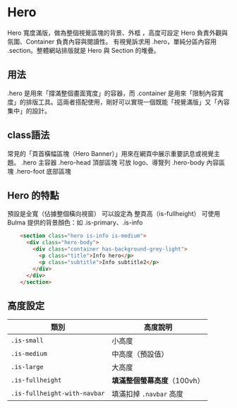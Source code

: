 # Hero

Hero 寬度滿版，做為整個視覺區塊的背景、外框 ，高度可設定
Hero 負責外觀與氛圍、Container 負責內容與閱讀性。
有視覺訴求用 .hero，單純分區內容用 .section。整體網站排版就是 Hero 與 Section 的堆疊。

## 用法
.hero 是用來「撐滿整個畫面寬度」的容器，而 .container 是用來「限制內容寬度」的排版工具。這兩者搭配使用，剛好可以實現一個既能「視覺滿版」又「內容集中」的設計。

## class語法
常見的「頁首橫幅區塊（Hero Banner）」用來在網頁中展示重要訊息或視覺主題。
.hero  主容器
    .hero-head   頂部區塊  可放 logo、導覽列
    .hero-body   內容區塊
    .hero-foot   底部區塊


## Hero 的特點
預設是全寬（佔據整個橫向視窗）
可以設定為 整頁高（is-fullheight）
可使用 Bulma 提供的背景顏色：如 .is-primary、.is-info

```html
    <section class="hero is-info is-medium">
      <div class="hero-body">
        <div class="container has-background-grey-light">
          <p class="title">Info hero</p>
          <p class="subtitle">Info subtitle2</p>
        </div>
      </div>
    </section>
```

## 高度設定

| 類別                           | 高度說明                |
| ---------------------------- | ------------------- |
| `.is-small`                  | 小高度                 |
| `.is-medium`                 | 中高度（預設值）            |
| `.is-large`                  | 大高度                 |
| `.is-fullheight`             | **填滿整個螢幕高度**（100vh） |
| `.is-fullheight-with-navbar` | 填滿扣掉 `.navbar` 高度   |
